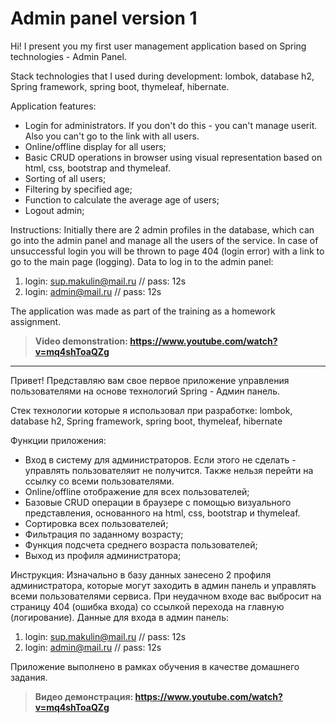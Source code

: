 # Admin panel version 1

Hi! I present you my first user management application based on Spring technologies - Admin Panel.

Stack technologies that I used during development: lombok, database h2, Spring framework, spring boot, thymeleaf, hibernate.

Application features:
- Login for administrators. If you don't do this - you can't manage userit. Also you can't go to the link with all users.
- Online/offline display for all users;
- Basic CRUD operations in browser using visual representation based on html, css, bootstrap and thymeleaf.
- Sorting of all users;
- Filtering by specified age;
- Function to calculate the average age of users;
- Logout admin;

Instructions: 
Initially there are 2 admin profiles in the database, which can go into the admin panel and manage all the users of the service. In case of unsuccessful login you will be thrown to page 404 (login error) with a link to go to the main page (logging).
Data to log in to the admin panel:
1) login: sup.makulin@mail.ru // pass: 12s
2) login: admin@mail.ru // pass: 12s

The application was made as part of the training as a homework assignment. 

> **Video demonstration: https://www.youtube.com/watch?v=mq4shToaQZg**

---

Привет! Представляю вам свое первое приложение управления пользователями на основе технологий Spring - Админ панель.

Стек технологии которые я использовал при разработке: lombok, database h2, Spring framework, spring boot, thymeleaf, hibernate

Функции приложения:
- Вход в систему для администраторов. Если этого не сделать - управлять пользователяит не получится. Также нельзя перейти на ссылку со всеми пользователями.
- Online/offline отображение для всех пользователей;
- Базовые CRUD операции в браузере с помощью визуального представления, основанного на html, css, bootstrap и thymeleaf.
- Сортировка всех пользователей;
- Фильтрация по заданному возрасту;
- Функция подсчета среднего возраста пользователей;
- Выход из профиля администратора;

Инструкция: 
Изначально в базу данных занесено 2 профиля администратора, которые могут заходить в админ панель и управлять всеми пользователями сервиса. При неудачном входе вас выбросит на страницу 404 (ошибка входа) со ссылкой перехода на главную (логирование).
Данные для входа в админ панель:
1) login: sup.makulin@mail.ru  //   pass: 12s
2) login: admin@mail.ru  //   pass: 12s

Приложение выполнено в рамках обучения в качестве домашнего задания. 

> **Видео демонстрация: https://www.youtube.com/watch?v=mq4shToaQZg**
